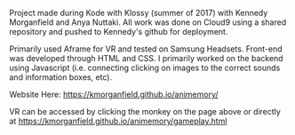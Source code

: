Project made during Kode with Klossy (summer of 2017) with Kennedy Morganfield and Anya Nuttaki. All work was done on Cloud9 using a shared repository and pushed to Kennedy's github for deployment. 

Primarily used Aframe for VR and tested on Samsung Headsets. Front-end was developed through HTML and CSS. I primarily worked on the backend using Javascript (i.e. connecting clicking on images to the correct sounds and information boxes, etc).

Website Here: https://kmorganfield.github.io/animemory/

VR can be accessed by clicking the monkey on the page above or directly at https://kmorganfield.github.io/animemory/gameplay.html
